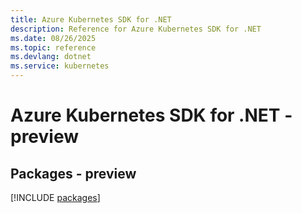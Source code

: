 ```yaml
---
title: Azure Kubernetes SDK for .NET
description: Reference for Azure Kubernetes SDK for .NET
ms.date: 08/26/2025
ms.topic: reference
ms.devlang: dotnet
ms.service: kubernetes
---
```

# Azure Kubernetes SDK for .NET - preview
## Packages - preview
[!INCLUDE [packages](kubernetes-index.md)]
